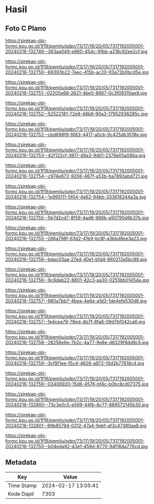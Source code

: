 # Hasil

## Foto C Plano

https://sirekap-obj-formc.kpu.go.id/1f19/pemilu/pdpr/73/17/19/20/05/7317192005001-20240216-132749--383aa049-e860-454c-91bb-a218c82ee2cf.jpg

https://sirekap-obj-formc.kpu.go.id/1f19/pemilu/pdpr/73/17/19/20/05/7317192005001-20240216-132750--69393b22-7eec-415b-ac20-93a72b0bcd5e.jpg

https://sirekap-obj-formc.kpu.go.id/1f19/pemilu/pdpr/73/17/19/20/05/7317192005001-20240216-132751--02205e68-2621-4be5-8867-0c3f09310ae9.jpg

https://sirekap-obj-formc.kpu.go.id/1f19/pemilu/pdpr/73/17/19/20/05/7317192005001-20240216-132752--52522181-72e9-48b8-90a3-17952936285c.jpg

https://sirekap-obj-formc.kpu.go.id/1f19/pemilu/pdpr/73/17/19/20/05/7317192005001-20240216-132752--cbd698f9-f683-4417-a0cb-9c425db3518e.jpg

https://sirekap-obj-formc.kpu.go.id/1f19/pemilu/pdpr/73/17/19/20/05/7317192005001-20240216-132753--42f122cf-3817-48a3-9d01-2379e05a086a.jpg

https://sirekap-obj-formc.kpu.go.id/1f19/pemilu/pdpr/73/17/19/20/05/7317192005001-20240216-132754--c974e672-9206-467f-a53b-ba7893abd721.jpg

https://sirekap-obj-formc.kpu.go.id/1f19/pemilu/pdpr/73/17/19/20/05/7317192005001-20240216-132754--1e995111-5f04-4e62-94bb-333618244a3a.jpg

https://sirekap-obj-formc.kpu.go.id/1f19/pemilu/pdpr/73/17/19/20/05/7317192005001-20240216-132755--5b7d2cd7-8f59-4ad8-986b-a50790d6b37b.jpg

https://sirekap-obj-formc.kpu.go.id/1f19/pemilu/pdpr/73/17/19/20/05/7317192005001-20240216-132755--266a798f-63d2-41b9-bc8f-a3bbd8ee3a23.jpg

https://sirekap-obj-formc.kpu.go.id/1f19/pemilu/pdpr/73/17/19/20/05/7317192005001-20240216-132756--bdac03aa-27ed-40e1-b1d4-660213a5bc89.jpg

https://sirekap-obj-formc.kpu.go.id/1f19/pemilu/pdpr/73/17/19/20/05/7317192005001-20240216-132756--9c8deb22-8801-42c3-aa30-0255bb01454a.jpg

https://sirekap-obj-formc.kpu.go.id/1f19/pemilu/pdpr/73/17/19/20/05/7317192005001-20240216-132757--980a7bb7-4bea-4e6e-a1d3-1de4efe530d6.jpg

https://sirekap-obj-formc.kpu.go.id/1f19/pemilu/pdpr/73/17/19/20/05/7317192005001-20240216-132757--1e4cea79-78ed-4b7f-8fa8-09d7bf042ca6.jpg

https://sirekap-obj-formc.kpu.go.id/1f19/pemilu/pdpr/73/17/19/20/05/7317192005001-20240216-132758--28256e6e-7b2c-4a77-9e8e-d6329f8dd9c5.jpg

https://sirekap-obj-formc.kpu.go.id/1f19/pemilu/pdpr/73/17/19/20/05/7317192005001-20240216-132759--3cf9f1ee-f5c4-4626-a972-10d2b77618c4.jpg

https://sirekap-obj-formc.kpu.go.id/1f19/pemilu/pdpr/73/17/19/20/05/7317192005001-20240216-132759--03406920-15d6-4576-bf4c-b0bc8cd07375.jpg

https://sirekap-obj-formc.kpu.go.id/1f19/pemilu/pdpr/73/17/19/20/05/7317192005001-20240216-132800--73c3e0c5-e569-44fb-8c77-889572145b30.jpg

https://sirekap-obj-formc.kpu.go.id/1f19/pemilu/pdpr/73/17/19/20/05/7317192005001-20240216-132801--89b85794-0312-47a4-9ebf-af3c47380aa8.jpg

https://sirekap-obj-formc.kpu.go.id/1f19/pemilu/pdpr/73/17/19/20/05/7317192005001-20240216-132750--b04eda92-43e1-459d-8770-94f184a776cd.jpg


## Metadata

| Key        | Value               |
| ---------- | ------------------- |
| Time Stamp | 2024-02-17 13:05:41 |
| Kode Dapil | 7303                |



